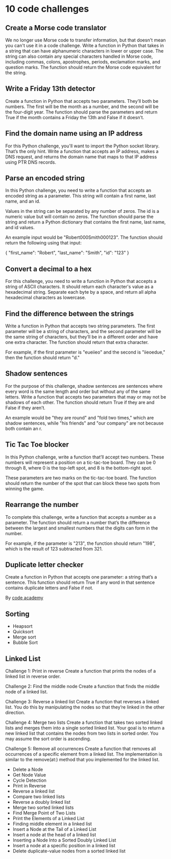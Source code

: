 # 10 code challenges

## Create a Morse code translator
We no longer use Morse code to transfer information, but that doesn't mean you can't use it in a code challenge. Write a function in Python that takes in a string that can have alphanumeric characters in lower or upper case.
The string can also contain any special characters handled in Morse code, including commas, colons, apostrophes, periods, exclamation marks, and question marks. The function should return the Morse code equivalent for the string.

## Write a Friday 13th detector
Create a function in Python that accepts two parameters. They’ll both be numbers. The first will be the month as a number, and the second will be the four-digit year. The function should parse the parameters and return True if the month contains a Friday the 13th and False if it doesn’t.

## Find the domain name using an IP address
For this Python challenge, you'll want to import the Python socket library. That’s the only hint. Write a function that accepts an IP address, makes a DNS request, and returns the domain name that maps to that IP address using PTR DNS records.

## Parse an encoded string
In this Python challenge, you need to write a function that accepts an encoded string as a parameter. This string will contain a first name, last name, and an id.

Values in the string can be separated by any number of zeros. The id is a numeric value but will contain no zeros. The function should parse the string and return a Python dictionary that contains the first name, last name, and id values.

An example input would be "Robert000Smith000123". The function should return the following using that input:

{ "first_name": "Robert", "last_name": "Smith", "id": "123" }

## Convert a decimal to a hex
For this challenge, you need to write a function in Python that accepts a string of ASCII characters. It should return each character's value as a hexadecimal string. Separate each byte by a space, and return all alpha hexadecimal characters as lowercase.

## Find the difference between the strings
Write a function in Python that accepts two string parameters. The first parameter will be a string of characters, and the second parameter will be the same string of characters, but they’ll be in a different order and have one extra character. The function should return that extra character.

For example, if the first parameter is "eueiieo" and the second is "iieoedue," then the function should return "d."

## Shadow sentences
For the purpose of this challenge, shadow sentences are sentences where every word is the same length and order but without any of the same letters. Write a function that accepts two parameters that may or may not be shadows of each other. The function should return True if they are and False if they aren’t.

An example would be "they are round" and "fold two times," which are shadow sentences, while "his friends" and "our company" are not because both contain an r.

## Tic Tac Toe blocker
In this Python challenge, write a function that’ll accept two numbers. These numbers will represent a position on a tic-tac-toe board. They can be 0 through 8, where 0 is the top-left spot, and 8 is the bottom-right spot.

These parameters are two marks on the tic-tac-toe board. The function should return the number of the spot that can block these two spots from winning the game.

## Rearrange the number
To complete this challenge, write a function that accepts a number as a parameter. The function should return a number that’s the difference between the largest and smallest numbers that the digits can form in the number.

For example, if the parameter is "213", the function should return "198", which is the result of 123 subtracted from 321.

## Duplicate letter checker
Create a function in Python that accepts one parameter: a string that’s a sentence. This function should return True if any word in that sentence contains duplicate letters and False if not.

By [code academy](https://www.codecademy.com/resources/blog/advanced-python-code-challenges/)


## Sorting
- Heapsort
- Quicksort
- Merge sort
- Bubble Sort

## Linked List

Challenge 1: Print in reverse
Create a function that prints the nodes of a linked list in reverse order. 

Challenge 2: Find the middle node
Create a function that finds the middle node of a linked list.

Challenge 3: Reverse a linked list
Create a function that reverses a linked list. You do this by manipulating the nodes so that they’re linked in the other direction.

Challenge 4: Merge two lists
Create a function that takes two sorted linked lists and merges them into a single sorted linked list. Your goal is to return a new linked list that contains the nodes from two lists in sorted order. You may assume the sort order is ascending. 

Challenge 5: Remove all occurrences
Create a function that removes all occurrences of a specific element from a linked list. The implementation is similar to the remove(at:) method that you implemented for the linked list.

- Delete a Node
- Get Node Value
- Cycle Detection
- Print in Reverse
- Reverse a linked list
- Compare two linked lists
- Reverse a doubly linked list
- Merge two sorted linked lists
- Find Merge Point of Two Lists
- Print the Elements of a Linked List
- Finding middle element in a linked list
- Insert a Node at the Tail of a Linked List
- Insert a node at the head of a linked list
- Inserting a Node Into a Sorted Doubly Linked List
- Insert a node at a specific position in a linked list
- Delete duplicate-value nodes from a sorted linked list
